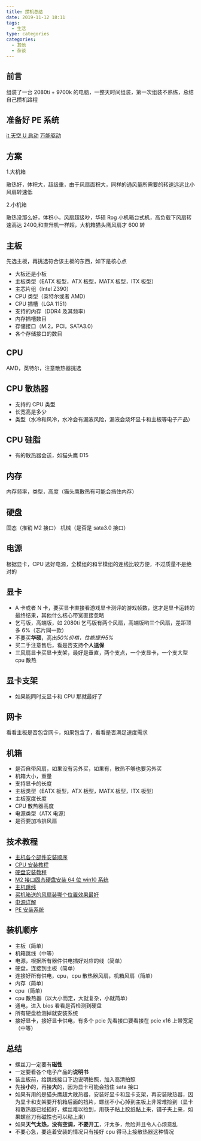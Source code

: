 ```yaml
---
title: 攒机总结
date: 2019-11-12 18:11
tags:
  - 生活
type: categories
categories:
  - 其他
  - 杂谈
---
```


## 前言

组装了一台 2080ti + 9700k 的电脑，一整天时间组装，第一次组装不熟练，总结自己攒机路程

<!-- more -->

## 准备好 PE 系统

[it 天空 U 启动](https://www.itsk.com/thread-397875-1-1.html)
[万能驱动](https://www.itsk.com/thread-400985-1-1.html)

## 方案

1.大机箱

散热好，体积大，超级重，由于风扇面积大，同样的通风量所需要的转速远远比小风扇转速低

2.小机箱

散热没那么好，体积小，风扇超级吵，华硕 Rog 小机箱台式机，高负载下风扇转速高达 2400,和直升机一样超，大机箱猫头鹰风扇才 600 转

## 主板

先选主板，再挑选符合该主板的东西，如下是核心点

- 大板还是小板
- 主板类型（EATX 板型，ATX 板型，MATX 板型，ITX 板型）
- 主芯片组（Intel Z390）
- CPU 类型（英特尔或者 AMD）
- CPU 插槽（LGA 1151）
- 支持的内存（DDR4 及其频率）
- 内存插槽数目
- 存储接口（M.2，PCI，SATA3.0）
- 各个存储接口的数目

## CPU

AMD，英特尔，注意散热器挑选

## CPU 散热器

- 支持的 CPU 类型
- 长宽高是多少
- 类型（水冷和风冷，水冷会有漏液风险，漏液会烧坏显卡和主板等电子产品）

## CPU 硅脂

- 有的散热器会送，如猫头鹰 D15

## 内存

内存频率，类型，高度（猫头鹰散热有可能会挡住内存）

## 硬盘

固态（推销 M2 接口）
机械（是否是 sata3.0 接口）

## 电源

根据显卡，CPU 选好电源，全模组的和半模组的连线比较方便，不过质量不是绝对的

## 显卡

- A 卡或者 N 卡，要买显卡直接看游戏显卡测评的游戏帧数，这才是显卡运转的最终结果，其他什么核心带宽直接忽略
- 乞丐版，高端版，如 2080ti 乞丐版有两个风扇，高端版哟三个风扇，差距顶多 6%（芯片同一款）
- 不要买**华硕**，高出*50%*价格，性能提升*5%*
- 买二手注意售后，看是否支持**个人送保**
- 三风扇显卡买显卡支架，最好是垂直，两个支点，一个支显卡，一个支大型 cpu 散热

## 显卡支架

- 如果能同时支显卡和 CPU 那就最好了

## 网卡

看看主板是否包含网卡，如果包含了，看看是否满足速度需求

## 机箱

- 是否自带风扇，如果没有另外买，如果有，散热不够也要另外买
- 机箱大小，重量
- 支持显卡的长度
- 主板类型（EATX 板型，ATX 板型，MATX 板型，ITX 板型）
- 主板宽度长度
- CPU 散热器高度
- 电源类型（ATX 电源）
- 是否要加冷排风扇

## 技术教程

- [主机各个部件安装顺序](http://power.zol.com.cn/666/6664910.html)
- [CPU 安装教程](https://jingyan.baidu.com/article/acf728fd46e684f8e510a3ca.html)
- [硬盘安装教程](https://jingyan.baidu.com/article/925f8cb82c1260c0dde0563e.html)
- [M2 接口固态硬盘安装 64 位 win10 系统](https://jingyan.baidu.com/article/ab69b2709cec092ca7189ffe.html)
- [主机跳线](https://jingyan.baidu.com/article/3c343ff75073cd0d3679636c.html)
- [买机箱送的风扇装哪个位置效果最好](https://diy.pconline.com.cn/1124/11248527_1.html)
- [电源详解](https://zhuanlan.zhihu.com/p/50797978)
- [PE 安装系统](https://www.newasp.net/soft/117020.html)

## 装机顺序

- 主板（简单）
- 机箱跳线（中等）
- 电源，根据所有器件供电插好对应的线（简单）
- 硬盘，连接到主板（简单）
- 连接好所有供电，cpu，cpu 散热器风扇，机箱风扇（简单）
- 内存（简单）
- cpu（简单）
- cpu 散热器（以大小而定，大就复杂，小就简单）
- 通电，进入 bios 看看是否检测到硬盘
- 所有硬盘检测掉就安装系统
- 接好显卡，接好显卡供电，有多个 pcie 先看接口要看接在 pcie x16 上带宽足（中等）

## 总结

- 螺丝刀一定要有**磁性**
- 一定要看各个电子产品的**说明书**
- 装主板前，给跳线接口下边说明拍照，加入高清拍照
- 先接**小**的，再接**大**的，因为显卡可能会挡住 sata 接口
- 如果有用的是猫头鹰超大散热器，安装好显卡和显卡支架，再安装散热器，因为显卡和支架要开机箱后面的挡片，螺丝不小心掉到主板上非常难捡到（显卡和散热器已经插好，螺丝难以捡到，用筷子粘上胶纸黏上来，镊子夹上来，如果螺丝刀有磁性也可以粘上来）
- 如果**天气太热，没有空调，不要开工**，汗太多，危险并且令人心烦意乱
- 不要心急，要连着安装的情况只有接好 cpu 得马上接散热器这种情况
